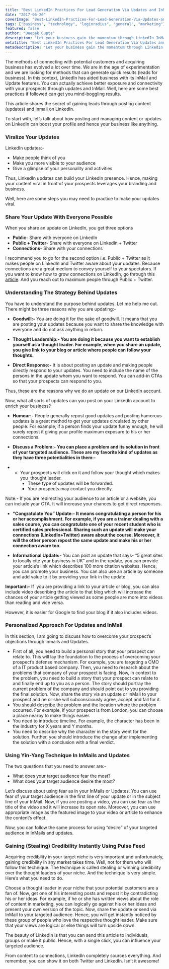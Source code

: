 ```yaml
---
title: "Best LinkedIn Practices For Lead Generation Via Updates and InMail"
date: "2017-06-26"
coverImage: "Best-LinkedIn-Practices-For-Lead-Generation-Via-Updates-and-InMail.jpg"
tags: ["business", "technology", "loginradius", "general", "marketing"]
featured: false 
author: "Deepak Gupta"
description: "Let your business gain the momentum through LinkedIn InMail and Updates. Best practices to follow while generating leads via updates and InMail."
metatitle: "Best LinkedIn Practices For Lead Generation Via Updates and InMail"
metadescription: "Let your business gain the momentum through LinkedIn InMail and Updates. Best practices to follow while generating leads via updates and InMail."
---
```


The methods of connecting with potential customers and acquiring business has evolved a lot over time. We are in the age of experimentation and we are looking for methods that can generate quick results (leads for business). In this context, LinkedIn has aided business with its InMail and Update features. You can actually achieve better exposure and connectivity with your prospects through updates and InMail. Well, here are some best practices if followed can get you mind-boggling results. 

This article shares the secret of gaining leads through posting content (updates) and Inmail on LinkedIn.

To start with, let’s talk about how posting and managing content or updates on LinkedIn can boost your profile and hence your business like anything.

### **Viralize Your Updates**

LinkedIn updates:-

- Make people think of you
- Make you more visible to your audience
- Give a glimpse of your personality and activities

Thus, LinkedIn updates can build your LinkedIn presence. Hence, making your content viral in front of your prospects leverages your branding and business.

Well, here are some steps you may need to practice to make your updates viral. 

### **Share Your Update With Everyone Possible**

When you share an update on LinkedIn, you get three options

- **Public**\- Share with everyone on LinkedIn
- **Public + Twitter**\- Share with everyone on LInkedIn + Twitter
- **Connections**\- Share with your connections

I recommend you to go for the second option i.e. Public + Twitter as it makes people on LinkedIn and Twitter aware about your updates. Because connections are a great medium to convey yourself to your spectators. If you want to know how to grow connections on LinkedIn, go through this [article](https://www.loginradius.com/blog/fuel/2017/06/linkedin-the-best-prospecting-tool-chapter-3/). And you reach out to maximum people through Public + Twitter.

### **Understanding The Strategy Behind Updates**

You have to understand the purpose behind updates. Let me help me out. There might be three reasons why you are updating:-

- **Goodwill:-** You are doing it for the sake of goodwill. It means that you are posting your updates because you want to share the knowledge with everyone and do not ask anything in return.

- **Thought Leadership:- You are doing it because you want to establish yourself as a thought leader. For example, when you share an update, you give link to your blog or article where people can follow your thoughts.**

- **Direct Response:-** It is about posting an update and making people directly respond to your updates. You need to include the name of the persons in the update whom you want to respond. You can add-in CTAs so that your prospects can respond to you.

Thus, these are the reasons why we do an update on our LinkedIn account.

Now, what all sorts of updates can you post on your LinkedIn account to enrich your business?

- **Humour:-** People generally repost good updates and posting humorous updates is a great method to get your updates circulated by other people. For example, if a person finds your update funny enough, he will surely repost it giving your profile maximum exposure to his or her connections.

- **Discuss a Problem:- You can place a problem and its solution in front of your targeted audience. These are my favorite kind of updates as they have three potentialities in them:-**

- - Your prospects will click on it and follow your thought which makes you  thought leader.
    - These type of updates will be forwarded.
    - Your prospects may contact you directly.

Note:- If you are redirecting your audience to an article or a website, you can include your CTA. It will increase your chances to get direct responses. 

- **“Congratulate You” Update:- It means congratulating a person for his or her accomplishment. For example, if you are a trainer dealing with a sales course, you can congratulate one of your recent student who is certified sales professional. Sharing such an update will make your connections (LinkedIn+Twitter) aware about the course. Moreover, it will the other person repost the same update and make his or her connection aware too.** 

- **Informational Update:-** You can post an update that says- “5 great sites to locally cite your business in UK” and in the update, you can provide your article’s link which describes 100 more citation websites. Hence, you can promote your business. You can also use an article by someone and add value to it by providing your link in the update.

**Important:-** If  you are providing a link to your article or blog, you can also include video describing the article to that blog which will increase the chances of your article getting viewed as some people are more into videos than reading and vice versa.

However, it is easier for Google to find your blog if it also includes videos. 

### **Personalized Approach For Updates and InMail**

In this section, I am going to discuss how to overcome your prospect’s objections through Inmails and Updates.

- First of all, you need to build a personal story that your prospect can relate to. This will lay the foundation to the process of overcoming your prospect’s defense mechanism. For example, you are targeting a CMO of a IT product based company. Then, you need to research about the problems that company of your prospect is facing. Now, in context to the problem, you need to build a story that your prospect can relate to and finally end up to you as a person. The story should portray the current problem of the company and should point out to you providing the final solution. Now, share the story via an update or InMail to your prospect and he or she will subconsciously agree, accept and fall for it. 
- You should describe the problem and the location where the problem occurred. For example, if your prospect is from London, you can choose a place nearby to make things easier.
- You need to introduce timeline. For example, the character has been in the industry for X years and Y months.
- You need to describe why the character in the story went for the solution. Further, you should introduce the change after implementing the solution with a conclusion with a final verdict.

### **Using Yin-Yang Technique In InMails and Updates**

The two questions that you need to answer are:-

- What does your target audience fear the most?
- What does your target audience desire the most?

Let’s discuss about using fear as in your InMails or Updates. You can use fear of your target audience in the first line of your update or in the subject line of your InMail. Now, if you are posting a video, you can use fear as the title of the video and it will increase its open rate. Moreover, you can use appropriate image as the featured image to your video or article to enhance the content’s effect.

Now, you can follow the same process for using “desire” of your targeted audience in InMails and updates.

### **Gaining (Stealing) Credibility Instantly Using Pulse Feed**

Acquiring credibility in your target niche is very important and unfortunately, gaining credibility in any market takes time. Well, not for them who will follow this technique. The technique is called stealing or winning credibility over the thought leaders of your niche. And the technique is very simple. Here’s what you need to do.

Choose a thought leader in your niche that your potential customers are a fan of. Now, get one of his interesting posts and repost it by contradicting his or her ideas. For example, if he or she has written views about the role of content in marketing, you can logically go against his or her ideas and present your own version of the topic. Now, share the update or send via InMail to your targeted audience. Hence, you will get instantly noticed by these group of people who love the respective thought leader. Make sure that your views are logical or else things will turn upside down.

The beauty of LinkedIn is that you can send this article to individuals, groups or make it public. Hence, with a single click, you can influence your targeted audience.

From content to connections, LinkedIn completely sources everything. And remember, you can show it on both Twitter and LinkedIn. Isn’t it awesome!
